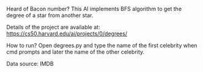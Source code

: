 Heard of Bacon number? 
This AI implements BFS algorithm to get the degree of a star from another star. 

Details of the project are available at: https://cs50.harvard.edu/ai/projects/0/degrees/ 

How to run? Open degrees.py and type the name of the first celebrity when cmd prompts and later the name of the other celebrity. 

Data source: IMDB 

